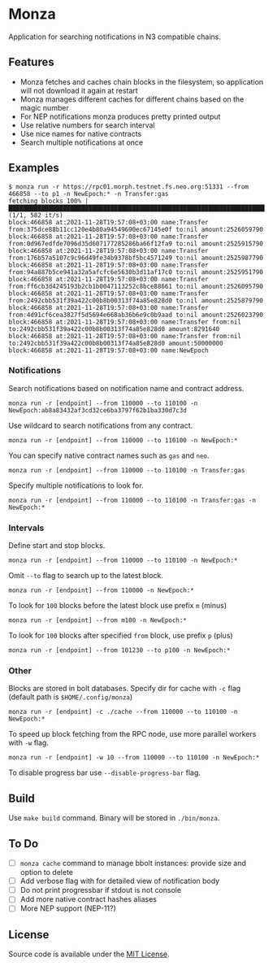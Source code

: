 # Monza

Application for searching notifications in N3 compatible chains.


## Features

- Monza fetches and caches chain blocks in the filesystem, so application will
  not download it again at restart
- Monza manages different caches for different chains based on the magic number
- For NEP notifications monza produces pretty printed output
- Use relative numbers for search interval
- Use nice names for native contracts
- Search multiple notifications at once

## Examples

```
$ monza run -r https://rpc01.morph.testnet.fs.neo.org:51331 --from 466858 --to p1 -n NewEpoch:* -n Transfer:gas
fetching blocks 100% |███████████████████████████████████████████████████████████████████████████████████████████| (1/1, 582 it/s)
block:466858 at:2021-11-28T19:57:08+03:00 name:Transfer from:375dce88b11cc120e4b80a94549690ec67145e0f to:nil amount:2526059790
block:466858 at:2021-11-28T19:57:08+03:00 name:Transfer from:0d967edfde7096d35d607177285286ba66f12fa9 to:nil amount:2525915790
block:466858 at:2021-11-28T19:57:08+03:00 name:Transfer from:176b57a5107c9c96d49fe34b9378bf5bc4571249 to:nil amount:2525987790
block:466858 at:2021-11-28T19:57:08+03:00 name:Transfer from:94a887b5ce941a32a5afcfc6e5630b3d11af17c0 to:nil amount:2525951790
block:466858 at:2021-11-28T19:57:08+03:00 name:Transfer from:ff6cb3d4245193b2cb1b0047113252c8bce88661 to:nil amount:2526095790
block:466858 at:2021-11-28T19:57:08+03:00 name:Transfer from:2492cbb531f39a422c00b8b00313f74a85e828d0 to:nil amount:2525879790
block:466858 at:2021-11-28T19:57:08+03:00 name:Transfer from:4d91cf6cea3827f5d5694e668ab36b6e9c0b9aad to:nil amount:2526023790
block:466858 at:2021-11-28T19:57:08+03:00 name:Transfer from:nil to:2492cbb531f39a422c00b8b00313f74a85e828d0 amount:8291640
block:466858 at:2021-11-28T19:57:08+03:00 name:Transfer from:nil to:2492cbb531f39a422c00b8b00313f74a85e828d0 amount:50000000
block:466858 at:2021-11-28T19:57:08+03:00 name:NewEpoch
```

### Notifications

Search notifications based on notification name and contract address.
```
monza run -r [endpoint] --from 110000 --to 110100 -n NewEpoch:ab8a83432af3cd32ce6ba3797f62b1ba330d7c3d
```

Use wildcard to search notifications from any contract.

```
monza run -r [endpoint] --from 110000 --to 110100 -n NewEpoch:*
```

You can specify native contract names such as `gas` and `neo`.

```
monza run -r [endpoint] --from 110000 --to 110100 -n Transfer:gas
```

Specify multiple notifications to look for.

```
monza run -r [endpoint] --from 110000 --to 110100 -n Transfer:gas -n NewEpoch:*
```

### Intervals

Define start and stop blocks.

```
monza run -r [endpoint] --from 110000 --to 110100 -n NewEpoch:*
```

Omit `--to` flag to search up to the latest block.

```
monza run -r [endpoint] --from 110000 -n NewEpoch:*
```

To look for `100` blocks before the latest block use prefix `m` (minus)

```
monza run -r [endpoint] --from m100 -n NewEpoch:*
```

To look for `100` blocks after specified `from` block, use prefix `p` (plus)

```
monza run -r [endpoint] --from 101230 --to p100 -n NewEpoch:*
```

### Other

Blocks are stored in bolt databases. Specify dir for cache with `-c` flag
(default path is `$HOME/.config/monza`)

```
monza run -r [endpoint] -c ./cache --from 110000 --to 110100 -n NewEpoch:*
```

To speed up block fetching from the RPC node, use more parallel workers with
`-w` flag.

```
monza run -r [endpoint] -w 10 --from 110000 --to 110100 -n NewEpoch:*
```

To disable progress bar use `--disable-progress-bar` flag.


## Build

Use `make build` command. Binary will be stored in `./bin/monza`.


## To Do
- [ ] `monza cache` command to manage bbolt instances: provide size and option to delete
- [ ] Add verbose flag with for detailed view of notification body
- [ ] Do not print progressbar if stdout is not console
- [ ] Add more native contract hashes aliases
- [ ] More NEP support (NEP-11?)

## License

Source code is available under the [MIT License](/LICENSE).